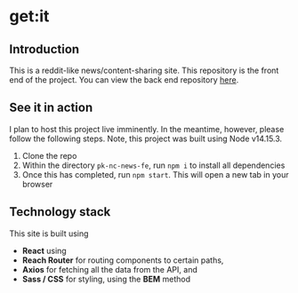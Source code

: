 # get:it

## Introduction

This is a reddit-like news/content-sharing site. This repository is the front end of the project. You can view the back end repository [here](https://github.com/galambborong/pk-nc-news).

## See it in action

I plan to host this project live imminently. In the meantime, however, please follow the following steps. Note, this project was built using Node v14.15.3.

1. Clone the repo
2. Within the directory `pk-nc-news-fe`, run `npm i` to install all dependencies
3. Once this has completed, run `npm start`. This will open a new tab in your browser

## Technology stack

This site is built using

- **React** using
- **Reach Router** for routing components to certain paths,
- **Axios** for fetching all the data from the API, and
- **Sass / CSS** for styling, using the **BEM** method
